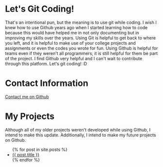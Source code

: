 # Let's Git Coding!
  That's an intentional pun, but the meaning is to use git while coding. I wish I knew how to use Github years ago when I started learning how to code because this would have helped me in not only documenting but in improving my skills over the years. Using Git is helpful to get back to where you left, and it is helpful to make use of your college projects and assignments or even the codes you wrote for fun. Using Github is helpful for teams even if they weren't all programmers, it is still helpful for them be part of the project. I find Github very helpful and I can't wait to contribute through this platform. Let's git coding! :D

# Contact Information
  <a href="https://github.com/{{site.github_username}}"> Contact me on Github</a>

# My Projects
  Although all of my older projects weren't developed while using Github, I intend to make this update. Additionally, I intend to make my future projects on Github.
  <ul>
    {% for post in site.posts %}
      <li>
        <a href="{{ post.url }}">{{ post.title }}</a>
      </li>
    {% endfor %}
  </ul>
